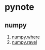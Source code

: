 # pynote
## numpy
1. [numpy.where](https://renardbao.github.io/pynote/numpy/numpy_where/numpy_where.html)
2. [numpy.ravel](https://renardbao.github.io/pynote/numpy/numpy_ravel/numpy_ravel.html)